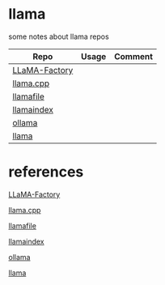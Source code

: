 # llama
some notes about llama repos

|Repo|Usage|Comment|
|---|---|---|
|[LLaMA-Factory]()|||
|[llama.cpp]()|||
|[llamafile]()|||
|[llamaindex]()|||
|[ollama]()|||
|[llama]()|||

# references

[LLaMA-Factory](https://github.com/hiyouga/LLaMA-Factory)

[llama.cpp](https://github.com/ggerganov/llama.cpp)

[llamafile](https://github.com/Mozilla-Ocho/llamafile)

[llamaindex](https://github.com/run-llama/llama_index)

[ollama](https://ollama.com/)

[llama](https://github.com/meta-llama/llama)